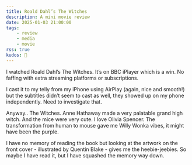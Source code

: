 ```yaml
---
title: Roald Dahl’s The Witches
description: A mini movie review
date: 2025-01-03 21:00:00
tags:
    - review
    - media
    - movie
rss: true
kudos: 🐁
---
```


I watched Roald Dahl’s The Witches. It’s on BBC iPlayer which is a win. No faffing with extra streaming platforms or subscriptions.

I cast it to my telly from my iPhone using AirPlay (again, nice and smooth!) but the subtitles didn’t seem to cast as well, they showed up on my phone independently. Need to investigate that.

Anyway.. The Witches. Anne Hathaway made a very palatable grand high witch. And the mice were very cute. I love Olivia Spencer. The transformation from human to mouse gave me Willy Wonka vibes, it might have been the purple.

I have no memory of reading the book but looking at the artwork on the front cover - illustrated by Quentin Blake - gives me the heebie-jeebies. So maybe I have read it, but I have squashed the memory way down.